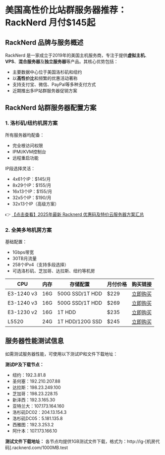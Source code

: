 # 美国高性价比站群服务器推荐：RackNerd 月付$145起

## RackNerd 品牌与服务概述

RackNerd 是一家成立于2019年的美国主机服务商，专注于提供**虚拟主机**、**VPS**、**混合服务器**及**独立服务器**等产品。其核心优势包括：

- 主要数据中心位于美国洛杉矶和纽约
- 以**高性价比**和频繁的优惠活动著称
- 支持支付宝、微信、PayPal等多种支付方式
- 近期推出多IP站群服务器促销方案

## RackNerd 站群服务器配置方案

### 1. 洛杉矶/纽约机房方案

所有服务器均配备：
- 完全根访问权限
- IPMI/KVM控制台
- 远程重启功能

IP段选择灵活：
- 4x61个IP：$145/月
- 8x29个IP：$155/月
- 16x13个IP：$155/月
- 32x5个IP：$190/月
- 32x13个IP（高级方案）

👉 [【点击查看】2025年最新 Racknerd 优惠码及特价云服务器方案汇总](https://bit.ly/Rack_Nerd)

### 2. 全美多地机房方案

基础配置：
- 1Gbps带宽
- 30TB月流量
- 258个IPv4（支持多段选择）
- 可选洛杉矶、芝加哥、达拉斯、纽约等机房

| CPU         | 内存 | 存储配置       | 月付价格 | 购买链接 |
|-------------|------|----------------|----------|----------|
| E3-1240 v3  | 16G  | 500G SSD/1T HDD | $229     | [立即购买](https://bit.ly/Rack_Nerd) |
| E3-1240 v3  | 16G  | 500G SSD/1T HDD | $269     | [立即购买](https://bit.ly/Rack_Nerd) |
| E3-1230 v2  | 16G  | 1T HDD         | $235     | [立即购买](https://bit.ly/Rack_Nerd) |
| L5520       | 24G  | 1T HDD/120G SSD | $245     | [立即购买](https://bit.ly/Rack_Nerd) |

## 服务器性能测试信息

如需测试服务器性能，可使用以下测试IP和文件下载地址：

**测试IP及下载节点：**
- 纽约：192.3.81.8
- 圣何塞：192.210.207.88
- 达拉斯：198.23.249.100
- 芝加哥：198.23.228.15
- 新泽西：192.3.165.30
- 亚特兰大：107.173.164.160
- 洛杉矶DC02：204.13.154.3
- 洛杉矶DC05：5.181.135.8
- 西雅图：192.3.253.2
- 阿什本：107.173.166.10

**测试文件下载地址：**
各节点均提供1GB测试文件下载，格式为：http://lg-[机房代码].racknerd.com/1000MB.test